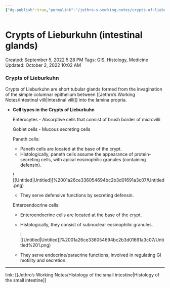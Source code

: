 ```yaml
---
{"dg-publish":true,"permalink":"/jethro-s-working-notes/crypts-of-lieburkuhn-intestinal-glands/","dgPassFrontmatter":true}
---
```



# Crypts of Lieburkuhn (intestinal glands)

Created: September 5, 2022 5:28 PM
Tags: GIS, Histology, Medicine
Updated: October 2, 2022 10:02 AM

### Crypts of Lieburkuhn

Crypts of Lieburkuhn are short tubular glands formed from the invagination of the simple columnar epithelium between [[Jethro’s Working Notes/Intestinal villi\|Intestinal villi]] into the lamina propria.

- **Cell types in the Crypts of Lieburkuhn**
    
    Enterocytes - Absorptive cells that consist of brush border of microvilli
    
    Goblet cells - Mucous secreting cells
    
    Paneth cells:
    
    - Paneth cells are located at the base of the crypt.
    - Histologically, paneth cells assume the appearance of protein-secreting cells, with apical eosinophilic granules (containing defensin).
    
    ![[Untitled\|Untitled]]%2001a26ce336054694bc2b3d01691a3c07/Untitled.png)
    
    - They serve defensive functions by secreting defensin.
    
    Enteroendocrine cells:
    
    - Enteroendocrine cells are located at the base of the crypt.
    - Histologically, they consist of subnuclear eosinophilic granules.
        
        ![[Untitled\|Untitled]]%2001a26ce336054694bc2b3d01691a3c07/Untitled%201.png)
        
    - They serve endocrine/paracrine functions, involved in regulating GI motility and secretion.

---

link: [[Jethro’s Working Notes/Histology of the small intestine\|Histology of the small intestine]]